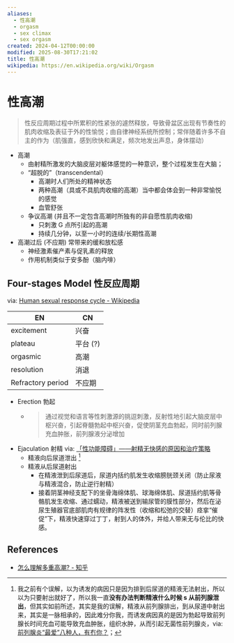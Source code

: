 ```yaml
---
aliases:
  - 性高潮
  - orgasm
  - sex climax
  - sex orgasm
created: 2024-04-12T00:00:00
modified: 2025-08-30T17:21:02
title: 性高潮
wikipedia: https://en.wikipedia.org/wiki/Orgasm
---
```


# 性高潮

> 性反应周期过程中所累积的性紧张的遽然释放，导致骨盆区出现有节奏性的肌肉收缩及表征于外的性愉悦；由自律神经系统所控制；常伴随着许多不自主的作为（肌强直，感到欣快和满足，频次地发出声息，身体摆动）

- 高潮
  - 由射精所激发的大脑皮层对躯体感觉的一种意识，整个过程发生在大脑；
  - “超脱的”（transcendental）
	- 高潮时人们所处的精神状态
	- 两种高潮（具或不具肌肉收缩的高潮）当中都会体会到一种非常愉悦的感觉
	- 血管舒张
  - 争议高潮 (并且不一定包含高潮时所独有的非自愿性肌肉收缩)
	- 只刺激 G 点所引起的高潮
	- 持续几分钟，以至一小时的连续/长期性高潮
- 高潮过后 (不应期) 常带来的缓和放松感
  - 神经激素催产素与促乳素的释放
  - 作用机制类似于安多酚（脑内啡）

## Four-stages Model 性反应周期

via: [Human sexual response cycle - Wikipedia](https://en.wikipedia.org/wiki/Human_sexual_response_cycle#Excitement_phase)

| EN | CN |
|------|------|
| excitement | 兴奋|
| plateau | 平台 (?)|
| orgasmic| 高潮 |
| resolution| 消退 |
| Refractory period | 不应期 |

- Erection 勃起
  - > 通过视觉和语言等性刺激源的挑逗刺激，反射性地引起大脑皮层中枢兴奋，引起脊髓勃起中枢兴奋，促使阴茎充血勃起，同时前列腺充血肿胀，前列腺液分泌增加
- Ejaculation 射精 via: [「性功能障碍」——射精无快感的原因和治疗策略](https://www.haodf.com/neirong/wenzhang/8077919832.html)
  - 精液向后尿道泄出 [^WHEN_TO_JUDGE]
  - 精液从后尿道射出
	- 在精液泄到后尿道后，尿道内括约肌发生收缩膀胱颈关闭（防止尿液与精液混合，防止逆行射精）
	- 接着阴茎神经支配下的坐骨海绵体肌、球海绵体肌、尿道括约肌等骨骼肌发生收缩、通过蠕动，精液被送到输尿管的膜性部分，然后在泌尿生殖器官底部肌肉有规律的阵发性（收缩和松弛的交替）痉挛“催促”下，精液快速穿过丁丁，射到人的体外，并给人带来无与伦比的快感。

## References

- [怎么理解多重高潮? - 知乎](https://www.zhihu.com/question/29141575)

[^WHEN_TO_JUDGE]: 我之前有个误解，以为诱发的病因只是因为排到后尿道的精液无法射出，所以以为只要射出就好了，所以我一直**没有办法判断精液什么时候 s 从前列腺泄出**，但其实如前所述，其实是我的误解，精液从前列腺排出，到从尿道中射出来，其实是一脉相承的，因此难分你我，而诱发病因真的是因为勃起导致前列腺长时间充血可能导致充血肿胀，组织水肿，从而引起无菌性前列腺炎，via: [前列腺炎“最爱”八种人，有冇你？](https://www.haodf.com/neirong/wenzhang/4243773897.html)；
